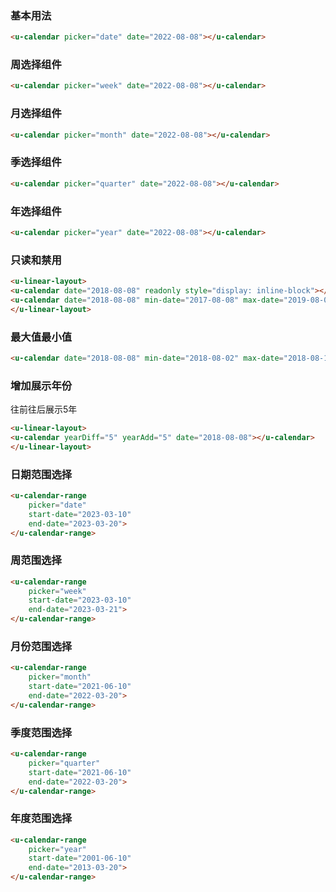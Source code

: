 ### 基本用法

``` html
<u-calendar picker="date" date="2022-08-08"></u-calendar>
```

### 周选择组件

``` html
<u-calendar picker="week" date="2022-08-08"></u-calendar>
```

### 月选择组件

``` html
<u-calendar picker="month" date="2022-08-08"></u-calendar>
```
### 季选择组件

``` html
<u-calendar picker="quarter" date="2022-08-08"></u-calendar>
```

### 年选择组件

``` html
<u-calendar picker="year" date="2022-08-08"></u-calendar>
```

### 只读和禁用
``` html
<u-linear-layout>
<u-calendar date="2018-08-08" readonly style="display: inline-block"></u-calendar>
<u-calendar date="2018-08-08" min-date="2017-08-08" max-date="2019-08-08" disabled style="display: inline-block"></u-calendar>
</u-linear-layout>
```

### 最大值最小值
``` html
<u-calendar date="2018-08-08" min-date="2018-08-02" max-date="2018-08-18"></u-calendar>
```

### 增加展示年份

往前往后展示5年

``` html
<u-linear-layout>
<u-calendar yearDiff="5" yearAdd="5" date="2018-08-08"></u-calendar>
</u-linear-layout>
```

### 日期范围选择

``` html
<u-calendar-range
    picker="date"
    start-date="2023-03-10"
    end-date="2023-03-20">
</u-calendar-range>
```

### 周范围选择

``` html
<u-calendar-range
    picker="week"
    start-date="2023-03-10"
    end-date="2023-03-21">
</u-calendar-range>
```

### 月份范围选择

``` html
<u-calendar-range
    picker="month"
    start-date="2021-06-10"
    end-date="2022-03-20">
</u-calendar-range>
```

### 季度范围选择

``` html
<u-calendar-range
    picker="quarter"
    start-date="2021-06-10"
    end-date="2022-03-20">
</u-calendar-range>
```

### 年度范围选择

``` html
<u-calendar-range
    picker="year"
    start-date="2001-06-10"
    end-date="2013-03-20">
</u-calendar-range>
```
